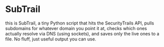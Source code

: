 # SubTrail
this is SubTrail, a tiny Python script that hits the SecurityTrails API, pulls subdomains for whatever domain you point it at, checks which ones actually resolve via DNS (using sockets), and saves only the live ones to a file. No fluff, just useful output you can use.


